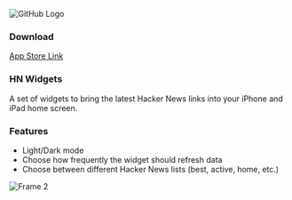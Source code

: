 ![GitHub Logo](https://github.com/mattrighetti/HNWidgets/assets/16304728/419a47c5-94c7-486b-9c2c-1fc44c7828d3)

### Download
[App Store Link](https://apps.apple.com/us/app/hnwidgets/id6470153058)

### HN Widgets
A set of widgets to bring the latest Hacker News links into your iPhone and iPad home screen.

### Features
- Light/Dark mode
- Choose how frequently the widget should refresh data
- Choose between different Hacker News lists (best, active, home, etc.)

![Frame 2](https://github.com/mattrighetti/HNWidgets/assets/16304728/0a458791-e7ca-46c1-8ee3-9203548ceea3)
